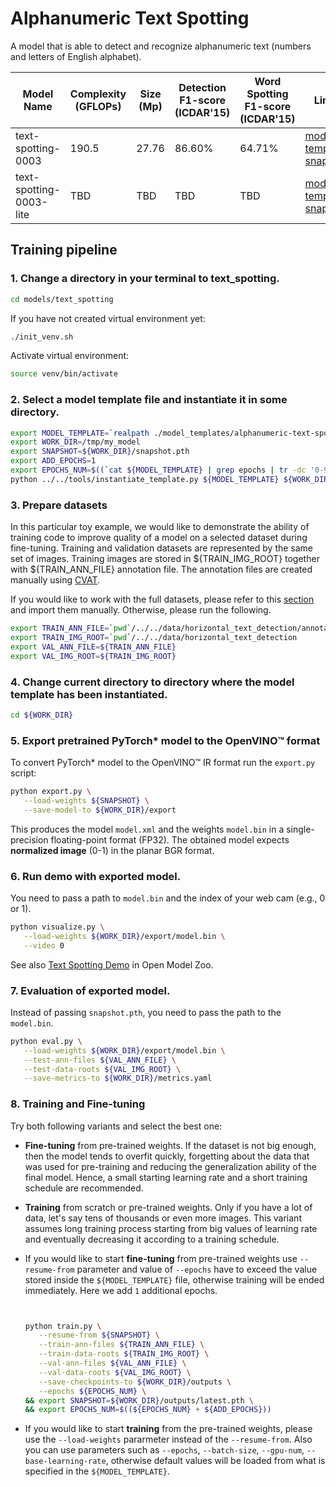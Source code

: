 # Alphanumeric Text Spotting

A model that is able to detect and recognize alphanumeric text (numbers and letters of English alphabet).

| Model Name                  | Complexity (GFLOPs) | Size (Mp) | Detection F1-score (ICDAR'15) |    Word Spotting F1-score (ICDAR'15)  | Links                                                                                                                                    | GPU_NUM |
| --------------------------- | ------------------- | --------- | ------- | ----------------------- | ---------------------------------------------------------------------------------------------------------------------------------------------------------------------------------------------------- | ------- |
| text-spotting-0003         | 190.5            |  27.76     |  86.60% |    64.71%    | [model template](./text-spotting-0003/template.yaml), [snapshot](https://storage.openvinotoolkit.org/repositories/openvino_training_extensions/models/text_spotting/alphanumeric_text_spotting/text_spotting_0003/epoch_24.pth) | 1       |
| text-spotting-0003-lite         | TBD            |  TBD     |  TBD |    TBD    | [model template](./text-spotting-0003-lite/template.yaml), [snapshot](https://storage.openvinotoolkit.org/repositories/openvino_training_extensions/models/text_spotting/alphanumeric_text_spotting/text_spotting_0003/epoch_24.pth) | 1       |


## Training pipeline

### 1. Change a directory in your terminal to text_spotting.

```bash
cd models/text_spotting
```
If you have not created virtual environment yet:
```bash
./init_venv.sh
```
Activate virtual environment:
```bash
source venv/bin/activate
```

### 2. Select a model template file and instantiate it in some directory.

```bash
export MODEL_TEMPLATE=`realpath ./model_templates/alphanumeric-text-spotting/text-spotting-0003-lite/template.yaml`
export WORK_DIR=/tmp/my_model
export SNAPSHOT=${WORK_DIR}/snapshot.pth
export ADD_EPOCHS=1
export EPOCHS_NUM=$((`cat ${MODEL_TEMPLATE} | grep epochs | tr -dc '0-9'` + ${ADD_EPOCHS}))
python ../../tools/instantiate_template.py ${MODEL_TEMPLATE} ${WORK_DIR}
```

### 3. Prepare datasets

In this particular toy example, we would like to demonstrate the ability of training code to improve quality of a model on a selected dataset during fine-tuning. Training and validation datasets are represented by the same set of images. Training images are stored in ${TRAIN_IMG_ROOT} together with ${TRAIN_ANN_FILE} annotation file. The annotation files are created manually using [CVAT](https://github.com/openvinotoolkit/cvat).

If you would like to work with the full datasets, please refer to this [section](datasets.md) and import them manually. Otherwise, please run the following. 

```bash
export TRAIN_ANN_FILE=`pwd`/../../data/horizontal_text_detection/annotation.json
export TRAIN_IMG_ROOT=`pwd`/../../data/horizontal_text_detection
export VAL_ANN_FILE=${TRAIN_ANN_FILE}
export VAL_IMG_ROOT=${TRAIN_IMG_ROOT}
```

### 4. Change current directory to directory where the model template has been instantiated.

```bash
cd ${WORK_DIR}
```
### 5. Export pretrained PyTorch\* model to the OpenVINO™ format

To convert PyTorch\* model to the OpenVINO™ IR format run the `export.py` script:

```bash
python export.py \
   --load-weights ${SNAPSHOT} \
   --save-model-to ${WORK_DIR}/export
```

This produces the model `model.xml` and the weights `model.bin` in a single-precision floating-point format
(FP32). The obtained model expects **normalized image** (0-1) in the planar BGR format.

### 6. Run demo with exported model.

You need to pass a path to `model.bin` and the index of your web cam (e.g., 0 or 1).

```bash
python visualize.py \
   --load-weights ${WORK_DIR}/export/model.bin \
   --video 0
```

See also [Text Spotting Demo](https://github.com/openvinotoolkit/open_model_zoo/blob/develop/demos/text_spotting_demo/python/) in Open Model Zoo.

### 7. Evaluation of exported model.

Instead of passing `snapshot.pth`, you need to pass the path to the `model.bin`.

```bash
python eval.py \
   --load-weights ${WORK_DIR}/export/model.bin \
   --test-ann-files ${VAL_ANN_FILE} \
   --test-data-roots ${VAL_IMG_ROOT} \
   --save-metrics-to ${WORK_DIR}/metrics.yaml
```

### 8. Training and Fine-tuning

Try both following variants and select the best one:

   * **Fine-tuning** from pre-trained weights. If the dataset is not big enough, then the model tends to overfit quickly, forgetting about the data that was used for pre-training and reducing the generalization ability of the final model. Hence, a small starting learning rate and a short training schedule are recommended.
   * **Training** from scratch or pre-trained weights. Only if you have a lot of data, let's say tens of thousands or even more images. This variant assumes long training process starting from big values of learning rate and eventually decreasing it according to a training schedule.


   * If you would like to start **fine-tuning** from pre-trained weights use `--resume-from` parameter and value of `--epochs` have to exceed the value stored inside the `${MODEL_TEMPLATE}` file, otherwise training will be ended immediately. Here we add `1` additional epochs.

      ```bash


      python train.py \
         --resume-from ${SNAPSHOT} \
         --train-ann-files ${TRAIN_ANN_FILE} \
         --train-data-roots ${TRAIN_IMG_ROOT} \
         --val-ann-files ${VAL_ANN_FILE} \
         --val-data-roots ${VAL_IMG_ROOT} \
         --save-checkpoints-to ${WORK_DIR}/outputs \
         --epochs ${EPOCHS_NUM} \
      && export SNAPSHOT=${WORK_DIR}/outputs/latest.pth \
      && export EPOCHS_NUM=$((${EPOCHS_NUM} + ${ADD_EPOCHS}))
      ```

   * If you would like to start **training** from the pre-trained weights, please use the `--load-weights` pararmeter instead of the `--resume-from`. Also you can use parameters such as `--epochs`, `--batch-size`, `--gpu-num`, `--base-learning-rate`, otherwise default values will be loaded from what is specified in the `${MODEL_TEMPLATE}`.

